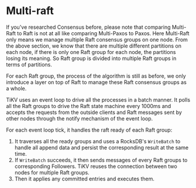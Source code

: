 # Multi-raft 

If you've researched Consensus before, please note that comparing Multi-Raft to Raft is not at all like comparing Multi-Paxos to Paxos. Here Multi-Raft only means we manage multiple Raft consensus groups on one node. From the above section, we know that there are multiple different partitions on each node, if there is only one Raft group for each node, the partitions losing its meaning. So Raft group is divided into multiple Raft groups in terms of partitions. 

For each Raft group, the process of the algorithm is still as before, we only introduce a layer on top of Raft to manage these Raft consensus groups as a whole.

TiKV uses an event loop to drive all the processes in a batch manner. It polls all the Raft groups to drive the Raft state machine every 1000ms and accepts the requests from the outside clients and Raft messages sent by other nodes through the notify mechanism of the event loop.

For each event loop tick, it handles the raft ready of each Raft group:

1. It traverses all the ready groups and uses a RocksDB's `WriteBatch` to handle all append data and persist the corresponding result at the same time.
2. If `WriteBatch` succeeds, it then sends messages of every Raft groups to corresponding Followers. TiKV reuses the connection between two nodes for multiple Raft groups.
3. Then it applies any committed entries and executes them.
